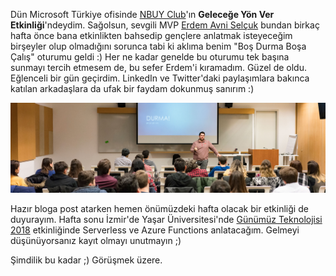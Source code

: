 ﻿---
Title: NBUY Geleceğine Yön Ver Etkinliğindeydim
PublishDate: 10/2/2017
IsActive: True
MinutesSpent: 12
Tags: Seminer, Kişisel Gelişim
---

Dün Microsoft Türkiye ofisinde [NBUY Club](http://nbuy.club/)'ın **Geleceğe Yön Ver Etkinliği**'ndeydim. Sağolsun, sevgili MVP [Erdem Avni Selçuk](http://www.eravse.com/) bundan birkaç hafta önce bana etkinlikten bahsedip gençlere anlatmak isteyeceğim birşeyler olup olmadığını sorunca tabi ki aklıma benim "Boş Durma Boşa Çalış" oturumu geldi :) Her ne kadar genelde bu oturumu tek başına sunmayı tercih etmesem de, bu sefer Erdem'i kıramadım. Güzel de oldu. Eğlenceli bir gün geçirdim. LinkedIn ve Twitter'daki paylaşımlara bakınca katılan arkadaşlara da ufak bir faydam dokunmuş sanırım :) 

![Boş Durma Boşa Çalış Oturumum](media/NBUY-Club/bos-durma-bosa-calis-nbuy-club.jpg)

Hazır bloga post atarken hemen önümüzdeki hafta olacak bir etkinliği de duyurayım. Hafta sonu İzmir'de Yaşar Üniversitesi'nde [Günümüz Teknolojisi 2018](https://www.eventbrite.com/e/gunumuz-teknolojisi-2018-registration-42709851315) etkinliğinde Serverless ve Azure Functions anlatacağım. Gelmeyi düşünüyorsanız kayıt olmayı unutmayın ;) 

Şimdilik bu kadar ;) Görüşmek üzere.